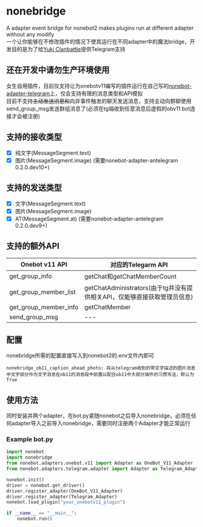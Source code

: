 # nonebridge
A adapter event bridge for nonebot2 makes plugins run at different adapter without any modify   
一个让你能够在不修改插件的情况下使其运行在不同adapter中的魔法bridge，开发目的是为了给[Yuki Clanbattle](https://github.com/ColdThunder11/yuki_clanbattle)提供Telegram支持
## 还在开发中请勿生产环境使用
女生自用插件，目前仅支持让为onebotv11编写的插件运行在自己写的[nonebot-adapter-telegram](https://github.com/ColdThunder11/nonebot-adapter-telegram)上，仅会支持有限的消息类型和API模拟   
目前不支持~~主动发送消息和~~向非事件触发的聊天发送消息，支持主动向群聊使用send_group_msg发送群组消息了(必须在tg端收到任意消息后虚假的obv11 bot连接才会被注册)
## 支持的接收类型
- [x] 纯文字(MessageSegment.text)
- [x] 图片(MessageSegment.image) (需要nonebot-adapter-antelegram 0.2.0.dev10+)

## 支持的发送类型
- [x] 文字(MessageSegment.text)
- [x] 图片(MessageSegment.image)
- [x] AT(MessageSegment.at) (需要nonebot-adapter-antelegram 0.2.0.dev9+)

## 支持的额外API
| Onebot v11 API        | 对应的Telegarm API                                                       |
| --------------------- | ------------------------------------------------------------------------ |
| get_group_info        | getChat和getChatMemberCount                                              |
| get_group_member_list | getChatAdministrators(由于tg并没有提供相关API，仅能够直接获取管理员信息) |
| get_group_member_info | getChatMember                                                            |
| send_group_msg        | ---                                                                      |
## 配置
nonebridge所需的配置直接写入到nonebot2的.env文件内即可
```
nonebridge_ob11_caption_ahead_photo: 将从telegram收到的带文字描述的图片消息中文字部分作为文字消息在ob11的消息段中前置以配合ob11中大部分插件的习惯写法，默认为True
```

## 使用方法
同时安装并两个adapter，在bot.py紧随nonebot之后导入nonebridge，必须在任何adapter导入之前导入nonebridge，需要同时注册两个Adapter才能正常运行   
### Example bot.py
```python
import nonebot
import nonebridge
from nonebot.adapters.onebot.v11 import Adapter as OneBot_V11_Adapter
from nonebot.adapters.telegram.adapter import Adapter as Telegram_Adapter

nonebot.init()
driver = nonebot.get_driver()
driver.register_adapter(OneBot_V11_Adapter)
driver.register_adapter(Telegram_Adapter)
nonebot.load_plugin("your_onebotv11_plugin")

if __name__ == "__main__":
    nonebot.run()   
```